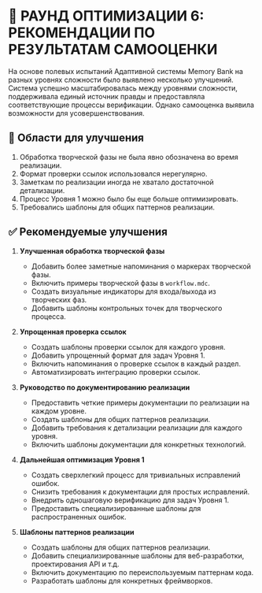 # 🔄 РАУНД ОПТИМИЗАЦИИ 6: РЕКОМЕНДАЦИИ ПО РЕЗУЛЬТАТАМ САМООЦЕНКИ

На основе полевых испытаний Адаптивной системы Memory Bank на разных уровнях сложности было выявлено несколько улучшений. Система успешно масштабировалась между уровнями сложности, поддерживала единый источник правды и предоставляла соответствующие процессы верификации. Однако самооценка выявила возможности для усовершенствования.

## 🚨 Области для улучшения
1.  Обработка творческой фазы не была явно обозначена во время реализации.
2.  Формат проверки ссылок использовался нерегулярно.
3.  Заметкам по реализации иногда не хватало достаточной детализации.
4.  Процесс Уровня 1 можно было бы еще больше оптимизировать.
5.  Требовались шаблоны для общих паттернов реализации.

## ✅ Рекомендуемые улучшения

1.  **Улучшенная обработка творческой фазы**
    -   Добавить более заметные напоминания о маркерах творческой фазы.
    -   Включить примеры творческой фазы в `workflow.mdc`.
    -   Создать визуальные индикаторы для входа/выхода из творческих фаз.
    -   Добавить шаблоны контрольных точек для творческого процесса.

2.  **Упрощенная проверка ссылок**
    -   Создать шаблоны проверки ссылок для каждого уровня.
    -   Добавить упрощенный формат для задач Уровня 1.
    -   Включить напоминания о проверке ссылок в каждый раздел.
    -   Автоматизировать интеграцию проверки ссылок.

3.  **Руководство по документированию реализации**
    -   Предоставить четкие примеры документации по реализации на каждом уровне.
    -   Создать шаблоны для общих паттернов реализации.
    -   Добавить требования к детализации реализации для каждого уровня.
    -   Включить шаблоны документации для конкретных технологий.

4.  **Дальнейшая оптимизация Уровня 1**
    -   Создать сверхлегкий процесс для тривиальных исправлений ошибок.
    -   Снизить требования к документации для простых исправлений.
    -   Внедрить одношаговую верификацию для задач Уровня 1.
    -   Предоставить специализированные шаблоны для распространенных ошибок.

5.  **Шаблоны паттернов реализации**
    -   Создать шаблоны для общих паттернов реализации.
    -   Добавить специализированные шаблоны для веб-разработки, проектирования API и т.д.
    -   Включить документацию по переиспользуемым паттернам кода.
    -   Разработать шаблоны для конкретных фреймворков.